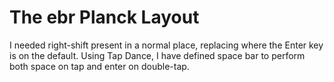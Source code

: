 # The ebr Planck Layout

I needed right-shift present in a normal place, replacing where the Enter key is on the default. Using Tap Dance, I have defined space bar to perform both space on tap and enter on double-tap.
